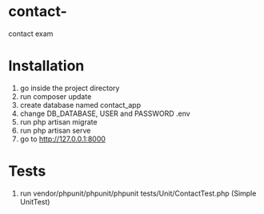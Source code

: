 # contact-
contact exam

# Installation

1. go inside the project directory
2. run composer update
2. create database named contact_app
3. change DB_DATABASE, USER and PASSWORD .env
4. run php artisan migrate
5. run php artisan serve
6. go to http://127.0.0.1:8000

# Tests

1. run vendor/phpunit/phpunit/phpunit tests/Unit/ContactTest.php (Simple UnitTest)
